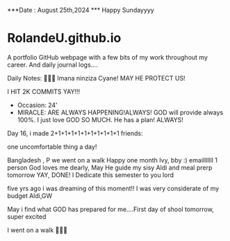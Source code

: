 ***Date : August 25th,2024 *** Happy Sundayyyy
# RolandeU.github.io

A portfolio GitHub webpage with a few bits of my work throughout my career. And daily journal logs....

Daily Notes:
💚🙏🏾 Imana ninziza Cyane! MAY HE PROTECT US!

I HIT 2K COMMITS YAY!!!

- Occasion: 24'
- MIRACLE: ARE ALWAYS HAPPENING!ALWAYS!
GOD will provide always 100%. I just love GOD SO MUCH. He has a plan!
ALWAYS!

Day 16, i made 2+1+1+1+1+1+1+1+1+1+1 friends:

one uncomfortable thing a day!

Bangladesh , P we went on a walk
Happy one month Ivy, bby :)
emailllllll 1 person
God loves me dearly, May He guide my sisy
Aldi and meal prerp tomorrow YAY, DONE!
I Dedicate this semester to you lord


five yrs ago i was dreaming of this moment!!
I was very considerate of my budget Aldi,GW

May i find what GOD has prepared for me....First day of shool tomorrow, super excited 

I went on a walk 💚💚💚







